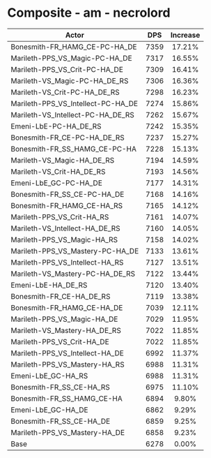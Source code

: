 # Composite - am - necrolord
| Actor | DPS | Increase |
|---|:---:|:---:|
|Bonesmith-FR_HAMG_CE-PC-HA_DE|7359|17.21%|
|Marileth-PPS_VS_Magic-PC-HA_DE|7317|16.55%|
|Marileth-PPS_VS_Crit-PC-HA_DE|7309|16.41%|
|Marileth-VS_Magic-PC-HA_DE_RS|7306|16.36%|
|Marileth-VS_Crit-PC-HA_DE_RS|7298|16.23%|
|Marileth-PPS_VS_Intellect-PC-HA_DE|7274|15.86%|
|Marileth-VS_Intellect-PC-HA_DE_RS|7262|15.67%|
|Emeni-LbE-PC-HA_DE_RS|7242|15.35%|
|Bonesmith-FR_CE-PC-HA_DE_RS|7237|15.27%|
|Bonesmith-FR_SS_HAMG_CE-PC-HA|7228|15.13%|
|Marileth-VS_Magic-HA_DE_RS|7194|14.59%|
|Marileth-VS_Crit-HA_DE_RS|7193|14.56%|
|Emeni-LbE_GC-PC-HA_DE|7177|14.31%|
|Bonesmith-FR_SS_CE-PC-HA_DE|7168|14.16%|
|Bonesmith-FR_HAMG_CE-HA_RS|7165|14.12%|
|Marileth-PPS_VS_Crit-HA_RS|7161|14.07%|
|Marileth-VS_Intellect-HA_DE_RS|7160|14.05%|
|Marileth-PPS_VS_Magic-HA_RS|7158|14.02%|
|Marileth-PPS_VS_Mastery-PC-HA_DE|7133|13.61%|
|Marileth-PPS_VS_Intellect-HA_RS|7127|13.51%|
|Marileth-VS_Mastery-PC-HA_DE_RS|7122|13.44%|
|Emeni-LbE-HA_DE_RS|7120|13.40%|
|Bonesmith-FR_CE-HA_DE_RS|7119|13.38%|
|Bonesmith-FR_HAMG_CE-HA_DE|7039|12.11%|
|Marileth-PPS_VS_Magic-HA_DE|7029|11.95%|
|Marileth-VS_Mastery-HA_DE_RS|7022|11.85%|
|Marileth-PPS_VS_Crit-HA_DE|7022|11.85%|
|Marileth-PPS_VS_Intellect-HA_DE|6992|11.37%|
|Marileth-PPS_VS_Mastery-HA_RS|6988|11.31%|
|Emeni-LbE_GC-HA_RS|6988|11.31%|
|Bonesmith-FR_SS_CE-HA_RS|6975|11.10%|
|Bonesmith-FR_SS_HAMG_CE-HA|6894|9.80%|
|Emeni-LbE_GC-HA_DE|6862|9.29%|
|Bonesmith-FR_SS_CE-HA_DE|6859|9.25%|
|Marileth-PPS_VS_Mastery-HA_DE|6858|9.23%|
|Base|6278|0.00%|
